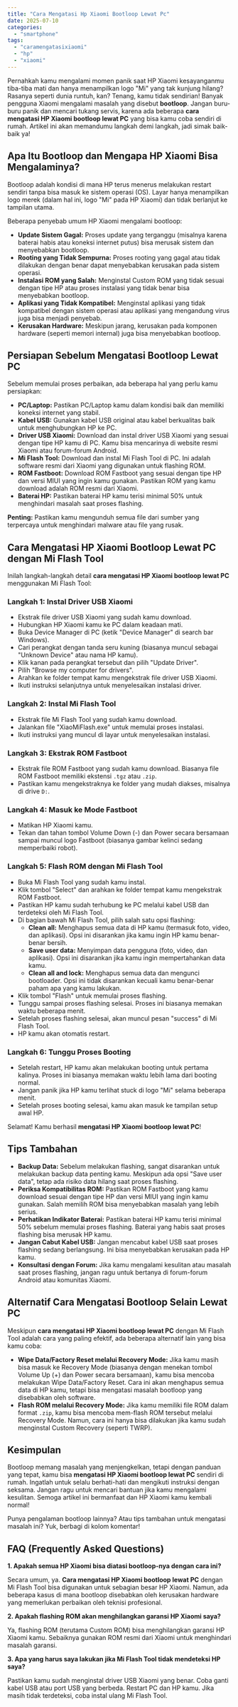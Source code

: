 ```yaml
---
title: "Cara Mengatasi Hp Xiaomi Bootloop Lewat Pc"
date: 2025-07-10
categories: 
  - "smartphone"
tags: 
  - "caramengatasixiaomi"
  - "hp"
  - "xiaomi"
---
```


Pernahkah kamu mengalami momen panik saat HP Xiaomi kesayanganmu tiba-tiba mati dan hanya menampilkan logo "Mi" yang tak kunjung hilang? Rasanya seperti dunia runtuh, kan? Tenang, kamu tidak sendirian! Banyak pengguna Xiaomi mengalami masalah yang disebut **bootloop**. Jangan buru-buru panik dan mencari tukang servis, karena ada beberapa **cara mengatasi HP Xiaomi bootloop lewat PC** yang bisa kamu coba sendiri di rumah. Artikel ini akan memandumu langkah demi langkah, jadi simak baik-baik ya!

## Apa Itu Bootloop dan Mengapa HP Xiaomi Bisa Mengalaminya?

Bootloop adalah kondisi di mana HP terus menerus melakukan restart sendiri tanpa bisa masuk ke sistem operasi (OS). Layar hanya menampilkan logo merek (dalam hal ini, logo "Mi" pada HP Xiaomi) dan tidak berlanjut ke tampilan utama.

Beberapa penyebab umum HP Xiaomi mengalami bootloop:

- **Update Sistem Gagal:** Proses update yang terganggu (misalnya karena baterai habis atau koneksi internet putus) bisa merusak sistem dan menyebabkan bootloop.
- **Rooting yang Tidak Sempurna:** Proses rooting yang gagal atau tidak dilakukan dengan benar dapat menyebabkan kerusakan pada sistem operasi.
- **Instalasi ROM yang Salah:** Menginstal Custom ROM yang tidak sesuai dengan tipe HP atau proses instalasi yang tidak benar bisa menyebabkan bootloop.
- **Aplikasi yang Tidak Kompatibel:** Menginstal aplikasi yang tidak kompatibel dengan sistem operasi atau aplikasi yang mengandung virus juga bisa menjadi penyebab.
- **Kerusakan Hardware:** Meskipun jarang, kerusakan pada komponen hardware (seperti memori internal) juga bisa menyebabkan bootloop.

## Persiapan Sebelum Mengatasi Bootloop Lewat PC

Sebelum memulai proses perbaikan, ada beberapa hal yang perlu kamu persiapkan:

- **PC/Laptop:** Pastikan PC/Laptop kamu dalam kondisi baik dan memiliki koneksi internet yang stabil.
- **Kabel USB:** Gunakan kabel USB original atau kabel berkualitas baik untuk menghubungkan HP ke PC.
- **Driver USB Xiaomi:** Download dan instal driver USB Xiaomi yang sesuai dengan tipe HP kamu di PC. Kamu bisa mencarinya di website resmi Xiaomi atau forum-forum Android.
- **Mi Flash Tool:** Download dan instal Mi Flash Tool di PC. Ini adalah software resmi dari Xiaomi yang digunakan untuk flashing ROM.
- **ROM Fastboot:** Download ROM Fastboot yang sesuai dengan tipe HP dan versi MIUI yang ingin kamu gunakan. Pastikan ROM yang kamu download adalah ROM resmi dari Xiaomi.
- **Baterai HP:** Pastikan baterai HP kamu terisi minimal 50% untuk menghindari masalah saat proses flashing.

**Penting:** Pastikan kamu mengunduh semua file dari sumber yang terpercaya untuk menghindari malware atau file yang rusak.

## Cara Mengatasi HP Xiaomi Bootloop Lewat PC dengan Mi Flash Tool

Inilah langkah-langkah detail **cara mengatasi HP Xiaomi bootloop lewat PC** menggunakan Mi Flash Tool:

### Langkah 1: Instal Driver USB Xiaomi

- Ekstrak file driver USB Xiaomi yang sudah kamu download.
- Hubungkan HP Xiaomi kamu ke PC dalam keadaan mati.
- Buka Device Manager di PC (ketik "Device Manager" di search bar Windows).
- Cari perangkat dengan tanda seru kuning (biasanya muncul sebagai "Unknown Device" atau nama HP kamu).
- Klik kanan pada perangkat tersebut dan pilih "Update Driver".
- Pilih "Browse my computer for drivers".
- Arahkan ke folder tempat kamu mengekstrak file driver USB Xiaomi.
- Ikuti instruksi selanjutnya untuk menyelesaikan instalasi driver.

### Langkah 2: Instal Mi Flash Tool

- Ekstrak file Mi Flash Tool yang sudah kamu download.
- Jalankan file "XiaoMiFlash.exe" untuk memulai proses instalasi.
- Ikuti instruksi yang muncul di layar untuk menyelesaikan instalasi.

### Langkah 3: Ekstrak ROM Fastboot

- Ekstrak file ROM Fastboot yang sudah kamu download. Biasanya file ROM Fastboot memiliki ekstensi `.tgz` atau `.zip`.
- Pastikan kamu mengekstraknya ke folder yang mudah diakses, misalnya di drive `D:`.

### Langkah 4: Masuk ke Mode Fastboot

- Matikan HP Xiaomi kamu.
- Tekan dan tahan tombol Volume Down (-) dan Power secara bersamaan sampai muncul logo Fastboot (biasanya gambar kelinci sedang memperbaiki robot).

### Langkah 5: Flash ROM dengan Mi Flash Tool

- Buka Mi Flash Tool yang sudah kamu instal.
- Klik tombol "Select" dan arahkan ke folder tempat kamu mengekstrak ROM Fastboot.
- Pastikan HP kamu sudah terhubung ke PC melalui kabel USB dan terdeteksi oleh Mi Flash Tool.
- Di bagian bawah Mi Flash Tool, pilih salah satu opsi flashing:
    - **Clean all:** Menghapus semua data di HP kamu (termasuk foto, video, dan aplikasi). Opsi ini disarankan jika kamu ingin HP kamu benar-benar bersih.
    - **Save user data:** Menyimpan data pengguna (foto, video, dan aplikasi). Opsi ini disarankan jika kamu ingin mempertahankan data kamu.
    - **Clean all and lock:** Menghapus semua data dan mengunci bootloader. Opsi ini tidak disarankan kecuali kamu benar-benar paham apa yang kamu lakukan.
- Klik tombol "Flash" untuk memulai proses flashing.
- Tunggu sampai proses flashing selesai. Proses ini biasanya memakan waktu beberapa menit.
- Setelah proses flashing selesai, akan muncul pesan "success" di Mi Flash Tool.
- HP kamu akan otomatis restart.

### Langkah 6: Tunggu Proses Booting

- Setelah restart, HP kamu akan melakukan booting untuk pertama kalinya. Proses ini biasanya memakan waktu lebih lama dari booting normal.
- Jangan panik jika HP kamu terlihat stuck di logo "Mi" selama beberapa menit.
- Setelah proses booting selesai, kamu akan masuk ke tampilan setup awal HP.

Selamat! Kamu berhasil **mengatasi HP Xiaomi bootloop lewat PC**!

## Tips Tambahan

- **Backup Data:** Sebelum melakukan flashing, sangat disarankan untuk melakukan backup data penting kamu. Meskipun ada opsi "Save user data", tetap ada risiko data hilang saat proses flashing.
- **Periksa Kompatibilitas ROM:** Pastikan ROM Fastboot yang kamu download sesuai dengan tipe HP dan versi MIUI yang ingin kamu gunakan. Salah memilih ROM bisa menyebabkan masalah yang lebih serius.
- **Perhatikan Indikator Baterai:** Pastikan baterai HP kamu terisi minimal 50% sebelum memulai proses flashing. Baterai yang habis saat proses flashing bisa merusak HP kamu.
- **Jangan Cabut Kabel USB:** Jangan mencabut kabel USB saat proses flashing sedang berlangsung. Ini bisa menyebabkan kerusakan pada HP kamu.
- **Konsultasi dengan Forum:** Jika kamu mengalami kesulitan atau masalah saat proses flashing, jangan ragu untuk bertanya di forum-forum Android atau komunitas Xiaomi.

## Alternatif Cara Mengatasi Bootloop Selain Lewat PC

Meskipun **cara mengatasi HP Xiaomi bootloop lewat PC** dengan Mi Flash Tool adalah cara yang paling efektif, ada beberapa alternatif lain yang bisa kamu coba:

- **Wipe Data/Factory Reset melalui Recovery Mode:** Jika kamu masih bisa masuk ke Recovery Mode (biasanya dengan menekan tombol Volume Up (+) dan Power secara bersamaan), kamu bisa mencoba melakukan Wipe Data/Factory Reset. Cara ini akan menghapus semua data di HP kamu, tetapi bisa mengatasi masalah bootloop yang disebabkan oleh software.
- **Flash ROM melalui Recovery Mode:** Jika kamu memiliki file ROM dalam format `.zip`, kamu bisa mencoba mem-flash ROM tersebut melalui Recovery Mode. Namun, cara ini hanya bisa dilakukan jika kamu sudah menginstal Custom Recovery (seperti TWRP).

## Kesimpulan

Bootloop memang masalah yang menjengkelkan, tetapi dengan panduan yang tepat, kamu bisa **mengatasi HP Xiaomi bootloop lewat PC** sendiri di rumah. Ingatlah untuk selalu berhati-hati dan mengikuti instruksi dengan seksama. Jangan ragu untuk mencari bantuan jika kamu mengalami kesulitan. Semoga artikel ini bermanfaat dan HP Xiaomi kamu kembali normal!

Punya pengalaman bootloop lainnya? Atau tips tambahan untuk mengatasi masalah ini? Yuk, berbagi di kolom komentar!

## FAQ (Frequently Asked Questions)

**1\. Apakah semua HP Xiaomi bisa diatasi bootloop-nya dengan cara ini?**

Secara umum, ya. **Cara mengatasi HP Xiaomi bootloop lewat PC** dengan Mi Flash Tool bisa digunakan untuk sebagian besar HP Xiaomi. Namun, ada beberapa kasus di mana bootloop disebabkan oleh kerusakan hardware yang memerlukan perbaikan oleh teknisi profesional.

**2\. Apakah flashing ROM akan menghilangkan garansi HP Xiaomi saya?**

Ya, flashing ROM (terutama Custom ROM) bisa menghilangkan garansi HP Xiaomi kamu. Sebaiknya gunakan ROM resmi dari Xiaomi untuk menghindari masalah garansi.

**3\. Apa yang harus saya lakukan jika Mi Flash Tool tidak mendeteksi HP saya?**

Pastikan kamu sudah menginstal driver USB Xiaomi yang benar. Coba ganti kabel USB atau port USB yang berbeda. Restart PC dan HP kamu. Jika masih tidak terdeteksi, coba instal ulang Mi Flash Tool.
